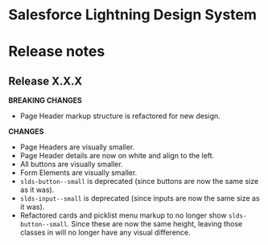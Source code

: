 # Salesforce Lightning Design System
# Release notes

## Release X.X.X
**BREAKING CHANGES**
- Page Header markup structure is refactored for new design.

**CHANGES**
- Page Headers are visually smaller.
- Page Header details are now on white and align to the left.
- All buttons are visually smaller.
- Form Elements are visually smaller.
- `slds-button--small` is deprecated (since buttons are now the same size as
  it was).
- `slds-input--small` is deprecated (since inputs are now the same size as it was).
- Refactored cards and picklist menu markup to no longer show
  `slds-button--small`. Since these are now the same height, leaving those
  classes in will no longer have any visual difference.
